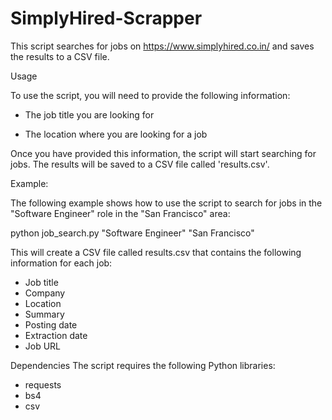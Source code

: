 # SimplyHired-Scrapper

This script searches for jobs on https://www.simplyhired.co.in/ and saves the results to a CSV file.

Usage

To use the script, you will need to provide the following information:

  * The job title you are looking for

  * The location where you are looking for a job

Once you have provided this information, the script will start searching for jobs. The results will be saved to a CSV file called 'results.csv'.

Example:

The following example shows how to use the script to search for jobs in the "Software Engineer" role in the "San Francisco" area:

python job_search.py "Software Engineer" "San Francisco"

This will create a CSV file called results.csv that contains the following information for each job:

* Job title
* Company
* Location
* Summary
* Posting date
* Extraction date
* Job URL
  
Dependencies
The script requires the following Python libraries:

  * requests
  * bs4
  * csv
